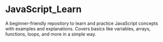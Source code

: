 # JavaScript_Learn
A beginner-friendly repository to learn and practice JavaScript concepts with examples and explanations. Covers basics like variables, arrays, functions, loops, and more in a simple way.
